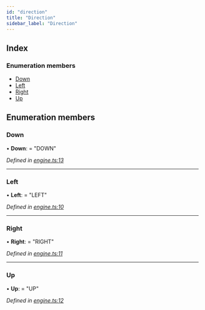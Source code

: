 ```yaml
---
id: "direction"
title: "Direction"
sidebar_label: "Direction"
---
```


## Index

### Enumeration members

* [Down](#down)
* [Left](#left)
* [Right](#right)
* [Up](#up)

## Enumeration members

###  Down

• **Down**: = "DOWN"

*Defined in [engine.ts:13](https://github.com/jamesroutley/24a2/blob/5df3740/src/engine.ts#L13)*

___

###  Left

• **Left**: = "LEFT"

*Defined in [engine.ts:10](https://github.com/jamesroutley/24a2/blob/5df3740/src/engine.ts#L10)*

___

###  Right

• **Right**: = "RIGHT"

*Defined in [engine.ts:11](https://github.com/jamesroutley/24a2/blob/5df3740/src/engine.ts#L11)*

___

###  Up

• **Up**: = "UP"

*Defined in [engine.ts:12](https://github.com/jamesroutley/24a2/blob/5df3740/src/engine.ts#L12)*
